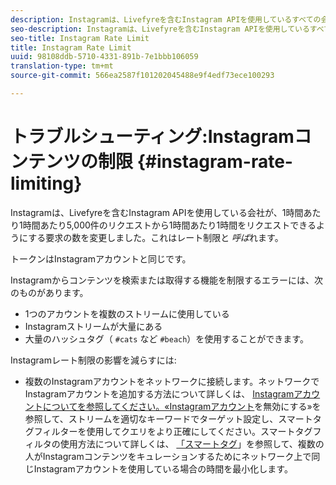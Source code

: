 ```yaml
---
description: Instagramは、Livefyreを含むInstagram APIを使用しているすべての会社が、1時間あたりの5,000リクエストから1時間あたり1時間をリクエストするようにリクエストするリクエストの数を変更しました。これはレート制限と呼ばれます。
seo-description: Instagramは、Livefyreを含むInstagram APIを使用しているすべての会社が、1時間あたりの5,000リクエストから1時間あたり1時間をリクエストするようにリクエストするリクエストの数を変更しました。これはレート制限と呼ばれます。
seo-title: Instagram Rate Limit
title: Instagram Rate Limit
uuid: 98108ddb-5710-4331-891b-7e1bbb106059
translation-type: tm+mt
source-git-commit: 566ea2587f101202045488e9f4edf73ece100293

---
```



# トラブルシューティング:Instagramコンテンツの制限 {#instagram-rate-limiting}

Instagramは、Livefyreを含むInstagram APIを使用している会社が、1時間あたり1時間あたり5,000件のリクエストから1時間あたり1時間をリクエストできるようにする要求の数を変更しました。これはレート制限と *呼ば*れます。

トークンはInstagramアカウントと同じです。

Instagramからコンテンツを検索または取得する機能を制限するエラーには、次のものがあります。

* 1つのアカウントを複数のストリームに使用している
* Instagramストリームが大量にある
* 大量のハッシュタグ（ `#cats` など `#beach`）を使用することができます。

Instagramレート制限の影響を減らすには:

* 複数のInstagramアカウントをネットワークに接続します。ネットワークでInstagramアカウントを追加する方法について詳しくは、 [Instagramアカウントについてを参照してください。«Instagramアカウント](/help/using/c-users-creating-accounts-with-studio-access/t-configure-social-accout-instagram/c-about-instagram-accounts.md)を無効にする»を参照して、ストリームを適切なキーワードでターゲット設定し、スマートタグフィルターを使用してクエリをより正確にしてください。スマートタグフィルタの使用方法について詳しくは、 [「スマートタグ](/help/using/c-features-livefyre/c-smart-tags/c-smart-tags.md)」を参照して、複数の人がInstagramコンテンツをキュレーションするためにネットワーク上で同じInstagramアカウントを使用している場合の時間を最小化します。